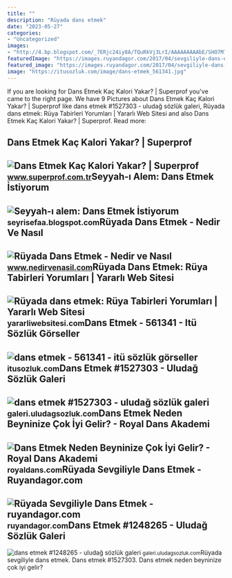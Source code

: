 ```yaml
---
title: ""
description: "Rüyada dans etmek"
date: "2023-05-27"
categories:
- "Uncategorized"
images:
- "http://4.bp.blogspot.com/_7ERjc24iy8A/TQuRkVj3LrI/AAAAAAAAAbE/SHO7M7O_qEA/s1600/indian-dance.jpg"
featuredImage: "https://images.ruyandagor.com/2017/04/sevgiliyle-dans-etmek-1721.jpg"
featured_image: "https://images.ruyandagor.com/2017/04/sevgiliyle-dans-etmek-1721.jpg"
image: "https://itusozluk.com/image/dans-etmek_561341.jpg"
---
```


If you are looking for Dans Etmek Kaç Kalori Yakar? | Superprof you've came to the right page. We have 9 Pictures about Dans Etmek Kaç Kalori Yakar? | Superprof like dans etmek #1527303 - uludağ sözlük galeri, Rüyada dans etmek: Rüya Tabirleri Yorumları | Yararlı Web Sitesi and also Dans Etmek Kaç Kalori Yakar? | Superprof. Read more:

Dans Etmek Kaç Kalori Yakar? | Superprof
----------------------------------------

 ![Dans Etmek Kaç Kalori Yakar? | Superprof](https://www.superprof.com.tr/blog/wp-content/uploads/2020/09/dans-etmek-dans-dersi-1200x800.jpg) <small>www.superprof.com.tr</small>Seyyah-ı Alem: Dans Etmek İstiyorum
-----------------------------------

 ![Seyyah-ı alem: Dans Etmek İstiyorum](http://4.bp.blogspot.com/_7ERjc24iy8A/TQuRkVj3LrI/AAAAAAAAAbE/SHO7M7O_qEA/s1600/indian-dance.jpg) <small>seyrisefaa.blogspot.com</small>Rüyada Dans Etmek - Nedir Ve Nasıl
----------------------------------

 ![Rüyada Dans Etmek - Nedir ve Nasıl](https://www.nedirvenasil.com/wp-content/uploads/2020/11/Ruyada-Dans-Etmek.jpg) <small>www.nedirvenasil.com</small>Rüyada Dans Etmek: Rüya Tabirleri Yorumları | Yararlı Web Sitesi
----------------------------------------------------------------

 ![Rüyada dans etmek: Rüya Tabirleri Yorumları | Yararlı Web Sitesi](https://yararliwebsitesi.com/wp-content/uploads/2019/07/722.jpg) <small>yararliwebsitesi.com</small>Dans Etmek - 561341 - Itü Sözlük Görseller
------------------------------------------

 ![dans etmek - 561341 - itü sözlük görseller](https://itusozluk.com/image/dans-etmek_561341.jpg) <small>itusozluk.com</small>Dans Etmek #1527303 - Uludağ Sözlük Galeri
------------------------------------------

 ![dans etmek #1527303 - uludağ sözlük galeri](https://galeri14.uludagsozluk.com/842/dans-etmek_1527303.jpg) <small>galeri.uludagsozluk.com</small>Dans Etmek Neden Beyninize Çok İyi Gelir? - Royal Dans Akademi
--------------------------------------------------------------

 ![Dans Etmek Neden Beyninize Çok İyi Gelir? - Royal Dans Akademi](https://royaldans.com/wp-content/uploads/2016/01/Depositphotos_85513868_original-560x350-1.jpg) <small>royaldans.com</small>Rüyada Sevgiliyle Dans Etmek - Ruyandagor.com
---------------------------------------------

 ![Rüyada Sevgiliyle Dans Etmek - ruyandagor.com](https://images.ruyandagor.com/2017/04/sevgiliyle-dans-etmek-1721.jpg) <small>ruyandagor.com</small>Dans Etmek #1248265 - Uludağ Sözlük Galeri
------------------------------------------

 ![dans etmek #1248265 - uludağ sözlük galeri](https://galeri13.uludagsozluk.com/746/dans-etmek_1248265.jpg) <small>galeri.uludagsozluk.com</small>Rüyada sevgiliyle dans etmek. Dans etmek #1527303. Dans etmek neden beyninize çok i̇yi gelir?
